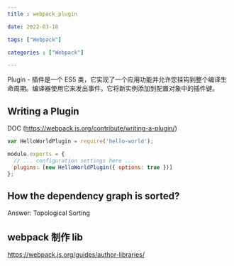 ```yaml
---
title : webpack_plugin

date: 2022-03-18

tags: ["Webpack"]

categories : ["Webpack"]

---
```


Plugin - 插件是一个 ES5 类，它实现了一个应用功能并允许您挂钩到整个编译生命周期。编译器使用它来发出事件。它将新实例添加到配置对象中的插件键。

<!--more-->

## Writing a Plugin
DOC (https://webpack.js.org/contribute/writing-a-plugin/)

```js
var HelloWorldPlugin = require('hello-world');

module.exports = {
  // ... configuration settings here ...
  plugins: [new HelloWorldPlugin({ options: true })]
};
```

## How the dependency graph is sorted?
Answer: Topological Sorting

[](https://dev.to/jasmin/how-dependancy-graph-in-webpack-resolve-module-dependency-5ej4)

## webpack 制作 lib 
https://webpack.js.org/guides/author-libraries/